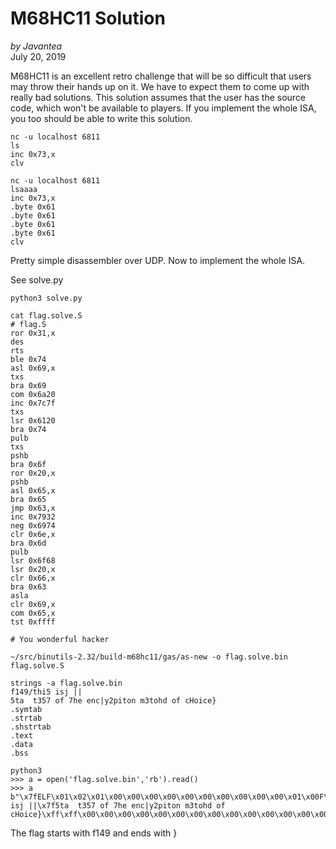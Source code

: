 # M68HC11 Solution

*by Javantea*  
July 20, 2019

M68HC11 is an excellent retro challenge that will be so difficult that users may throw their hands up on it. We have to expect them to come up with really bad solutions. This solution assumes that the user has the source code, which won't be available to players. If you implement the whole ISA, you too should be able to write this solution.

```
nc -u localhost 6811
ls
inc 0x73,x
clv
```

```
nc -u localhost 6811
lsaaaa
inc 0x73,x
.byte 0x61
.byte 0x61
.byte 0x61
.byte 0x61
clv
```

Pretty simple disassembler over UDP. Now to implement the whole ISA.

See solve.py

```
python3 solve.py

cat flag.solve.S 
# flag.S
ror 0x31,x
des
rts
ble 0x74
asl 0x69,x
txs
bra 0x69
com 0x6a20
inc 0x7c7f
txs
lsr 0x6120
bra 0x74
pulb
txs
pshb
bra 0x6f
ror 0x20,x
pshb
asl 0x65,x
bra 0x65
jmp 0x63,x
inc 0x7932
neg 0x6974
clr 0x6e,x
bra 0x6d
pulb
lsr 0x6f68
lsr 0x20,x
clr 0x66,x
bra 0x63
asla
clr 0x69,x
com 0x65,x
tst 0xffff

# You wonderful hacker

~/src/binutils-2.32/build-m68hc11/gas/as-new -o flag.solve.bin flag.solve.S    

strings -a flag.solve.bin
f149/thi5 isj ||
5ta  t357 of 7he enc|y2piton m3tohd of cHoice}
.symtab
.strtab
.shstrtab
.text
.data
.bss

python3
>>> a = open('flag.solve.bin','rb').read()
>>> a
b"\x7fELF\x01\x02\x01\x00\x00\x00\x00\x00\x00\x00\x00\x00\x00\x01\x00F\x00\x00\x00\x01\x00\x00\x00\x00\x00\x00\x00\x00\x00\x00\x00\xe8\x00\x00\x00\x02\x004\x00\x00\x00\x00\x00(\x00\x07\x00\x06f149/thi5 isj ||\x7f5ta  t357 of 7he enc|y2piton m3tohd of cHoice}\xff\xff\x00\x00\x00\x00\x00\x00\x00\x00\x00\x00\x00\x00\x00\x00\x00\x00\x00\x00\x00\x00\x00\x00\x00\x00\x00\x00\x00\x00\x00\x00\x00\x03\x00\x00\x01\x00\x00\x00\x00\x00\x00\x00\x00\x00\x00\x00\x00\x03\x00\x00\x02\x00\x00\x00\x00\x00\x00\x00\x00\x00\x00\x00\x00\x03\x00\x00\x03\x00\x00.symtab\x00.strtab\x00.shstrtab\x00.text\x00.data\x00.bss\x00\x00\x00\x00\x00\x00\x00\x00\x00\x00\x00\x00\x00\x00\x00\x00\x00\x00\x00\x00\x00\x00\x00\x00\x00\x00\x00\x00\x00\x00\x00\x00\x00\x00\x00\x00\x00\x00\x00\x00\x00\x00\x00\x00\x00\x00\x00\x1b\x00\x00\x00\x01\x00\x00\x00\x06\x00\x00\x00\x00\x00\x00\x004\x00\x00\x00A\x00\x00\x00\x00\x00\x00\x00\x00\x00\x00\x00\x01\x00\x00\x00\x00\x00\x00\x00!\x00\x00\x00\x01\x00\x00\x00\x03\x00\x00\x00\x00\x00\x00\x00u\x00\x00\x00\x00\x00\x00\x00\x00\x00\x00\x00\x00\x00\x00\x00\x01\x00\x00\x00\x00\x00\x00\x00'\x00\x00\x00\x08\x00\x00\x00\x03\x00\x00\x00\x00\x00\x00\x00u\x00\x00\x00\x00\x00\x00\x00\x00\x00\x00\x00\x00\x00\x00\x00\x01\x00\x00\x00\x00\x00\x00\x00\x01\x00\x00\x00\x02\x00\x00\x00\x00\x00\x00\x00\x00\x00\x00\x00x\x00\x00\x00@\x00\x00\x00\x05\x00\x00\x00\x04\x00\x00\x00\x04\x00\x00\x00\x10\x00\x00\x00\t\x00\x00\x00\x03\x00\x00\x00\x00\x00\x00\x00\x00\x00\x00\x00\xb8\x00\x00\x00\x01\x00\x00\x00\x00\x00\x00\x00\x00\x00\x00\x00\x01\x00\x00\x00\x00\x00\x00\x00\x11\x00\x00\x00\x03\x00\x00\x00\x00\x00\x00\x00\x00\x00\x00\x00\xb9\x00\x00\x00,\x00\x00\x00\x00\x00\x00\x00\x00\x00\x00\x00\x01\x00\x00\x00\x00"

```

The flag starts with f149 and ends with }
